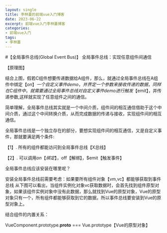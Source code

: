 ```yaml
---
layout: single
title: 李林蔓的前端vue入门博客
date: 2023-06-22
excerpt: 前端vue入门李林蔓博客
categories:
- 前端vue入门
tags:
- 李林蔓
---
```

#【全局事件总线(Global Event Bus)】
全局事件总线：实现任意组件间通信

【原理图】

结合上图，假若C组件想要传递数据给A组件，那么，就通过全局事件总线在A组件中绑定【$on】一个自定义事件demo，并界定一个参数来接收传递的数据，同样在C组件中，就需要通过全局事件总线对自定义事件demo进行触发【$emit】，并传递参数,这样就实现了任意组件之间的通信。

简单理解，全局事件总线其实就是一个中间介质，组件间的相互通信借助于这个中间介质，通过这个中间转换介质，从而完成数据的传递与接收，实现组件间的相互通信。

全局事件总线是一个独立存在的部分，要想实现组件间的相互通信，又是自定义事件，那就要满足两个条件:

【1】. 所有的组件都能访问到全局事件总线【X总线】

【2】. 可以调用$on【绑定】，$off【解绑】，$emit【触发事件】

全局事件总线应该安装在哪里呢？

安装全局事件总线前需要考虑：如果要所有组件对象【vm,vc】都能够获取到事件总线
从下图可以看出，当组件实例化对象vc获取数据时，会首先找到组件原型对象，如果该组件实例对象中没有此数据，那么就找到Vue的原型对象，Vue的原型对象只有一个，所有组件都能够获取到它的数据，所以事件总线要安装到Vue的原型对象上。


结合组件的内置关系：

VueComponent.prototype.__proto__ === Vue.prototype【Vue的原型对象】
